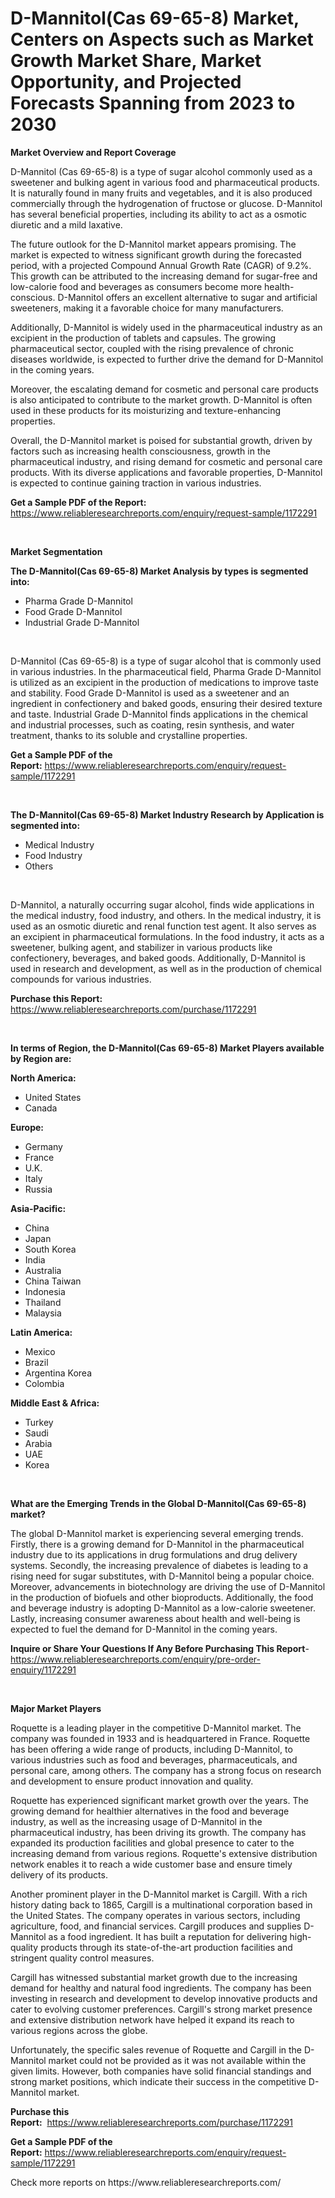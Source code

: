 <p><h1>D-Mannitol(Cas 69-65-8) Market, Centers on Aspects such as Market Growth Market Share, Market Opportunity, and Projected Forecasts Spanning from 2023 to 2030</h1></p><p><strong>Market Overview and Report Coverage</strong></p>
<p><p>D-Mannitol (Cas 69-65-8) is a type of sugar alcohol commonly used as a sweetener and bulking agent in various food and pharmaceutical products. It is naturally found in many fruits and vegetables, and it is also produced commercially through the hydrogenation of fructose or glucose. D-Mannitol has several beneficial properties, including its ability to act as a osmotic diuretic and a mild laxative.</p><p>The future outlook for the D-Mannitol market appears promising. The market is expected to witness significant growth during the forecasted period, with a projected Compound Annual Growth Rate (CAGR) of 9.2%. This growth can be attributed to the increasing demand for sugar-free and low-calorie food and beverages as consumers become more health-conscious. D-Mannitol offers an excellent alternative to sugar and artificial sweeteners, making it a favorable choice for many manufacturers.</p><p>Additionally, D-Mannitol is widely used in the pharmaceutical industry as an excipient in the production of tablets and capsules. The growing pharmaceutical sector, coupled with the rising prevalence of chronic diseases worldwide, is expected to further drive the demand for D-Mannitol in the coming years.</p><p>Moreover, the escalating demand for cosmetic and personal care products is also anticipated to contribute to the market growth. D-Mannitol is often used in these products for its moisturizing and texture-enhancing properties.</p><p>Overall, the D-Mannitol market is poised for substantial growth, driven by factors such as increasing health consciousness, growth in the pharmaceutical industry, and rising demand for cosmetic and personal care products. With its diverse applications and favorable properties, D-Mannitol is expected to continue gaining traction in various industries.</p></p>
<p><strong>Get a Sample PDF of the Report:</strong> <a href="https://www.reliableresearchreports.com/enquiry/request-sample/1172291">https://www.reliableresearchreports.com/enquiry/request-sample/1172291</a></p>
<p>&nbsp;</p>
<p><strong>Market Segmentation</strong></p>
<p><strong>The D-Mannitol(Cas 69-65-8) Market Analysis by types is segmented into:</strong></p>
<p><ul><li>Pharma Grade D-Mannitol</li><li>Food Grade D-Mannitol</li><li>Industrial Grade D-Mannitol</li></ul></p>
<p>&nbsp;</p>
<p><p>D-Mannitol (Cas 69-65-8) is a type of sugar alcohol that is commonly used in various industries. In the pharmaceutical field, Pharma Grade D-Mannitol is utilized as an excipient in the production of medications to improve taste and stability. Food Grade D-Mannitol is used as a sweetener and an ingredient in confectionery and baked goods, ensuring their desired texture and taste. Industrial Grade D-Mannitol finds applications in the chemical and industrial processes, such as coating, resin synthesis, and water treatment, thanks to its soluble and crystalline properties.</p></p>
<p><strong>Get a Sample PDF of the Report:</strong>&nbsp;<a href="https://www.reliableresearchreports.com/enquiry/request-sample/1172291">https://www.reliableresearchreports.com/enquiry/request-sample/1172291</a></p>
<p>&nbsp;</p>
<p><strong>The D-Mannitol(Cas 69-65-8) Market Industry Research by Application is segmented into:</strong></p>
<p><ul><li>Medical Industry</li><li>Food Industry</li><li>Others</li></ul></p>
<p>&nbsp;</p>
<p><p>D-Mannitol, a naturally occurring sugar alcohol, finds wide applications in the medical industry, food industry, and others. In the medical industry, it is used as an osmotic diuretic and renal function test agent. It also serves as an excipient in pharmaceutical formulations. In the food industry, it acts as a sweetener, bulking agent, and stabilizer in various products like confectionery, beverages, and baked goods. Additionally, D-Mannitol is used in research and development, as well as in the production of chemical compounds for various industries.</p></p>
<p><strong>Purchase this Report:</strong>&nbsp; <a href="https://www.reliableresearchreports.com/purchase/1172291">https://www.reliableresearchreports.com/purchase/1172291</a></p>
<p>&nbsp;</p>
<p><strong>In terms of Region, the D-Mannitol(Cas 69-65-8) Market Players available by Region are:</strong></p>
<p>
    <p> <strong> North America: </strong>
        <ul>
            <li>United States</li>
            <li>Canada</li>
        </ul>
        </p> 
    <p> <strong> Europe: </strong>
        <ul>
            <li>Germany</li>
            <li>France</li>
            <li>U.K.</li>
            <li>Italy</li>
            <li>Russia</li>
        </ul>
        </p> 
    <p> <strong> Asia-Pacific: </strong>
        <ul>
            <li>China</li>
            <li>Japan</li>
            <li>South Korea</li>
            <li>India</li>
            <li>Australia</li>
            <li>China Taiwan</li>
            <li>Indonesia</li>
            <li>Thailand</li>
            <li>Malaysia</li>
        </ul>
        </p> 
    <p> <strong> Latin America: </strong>
        <ul>
            <li>Mexico</li>
            <li>Brazil</li>
            <li>Argentina Korea</li>
            <li>Colombia</li>
        </ul>
        </p> 
    <p> <strong> Middle East & Africa: </strong>
        <ul>
            <li>Turkey</li>
            <li>Saudi</li>
            <li>Arabia</li>
            <li>UAE</li>
            <li>Korea</li>
        </ul>
    </p>
    </p>
<p>&nbsp;</p>
<p><strong>What are the Emerging Trends in the Global D-Mannitol(Cas 69-65-8) market?</strong></p>
<p><p>The global D-Mannitol market is experiencing several emerging trends. Firstly, there is a growing demand for D-Mannitol in the pharmaceutical industry due to its applications in drug formulations and drug delivery systems. Secondly, the increasing prevalence of diabetes is leading to a rising need for sugar substitutes, with D-Mannitol being a popular choice. Moreover, advancements in biotechnology are driving the use of D-Mannitol in the production of biofuels and other bioproducts. Additionally, the food and beverage industry is adopting D-Mannitol as a low-calorie sweetener. Lastly, increasing consumer awareness about health and well-being is expected to fuel the demand for D-Mannitol in the coming years.</p></p>
<p><strong>Inquire or Share Your Questions If Any Before Purchasing This Report</strong>- <a href="https://www.reliableresearchreports.com/enquiry/pre-order-enquiry/1172291">https://www.reliableresearchreports.com/enquiry/pre-order-enquiry/1172291</a></p>
<p>&nbsp;</p>
<p><strong>Major Market Players</strong></p>
<p><p>Roquette is a leading player in the competitive D-Mannitol market. The company was founded in 1933 and is headquartered in France. Roquette has been offering a wide range of products, including D-Mannitol, to various industries such as food and beverages, pharmaceuticals, and personal care, among others. The company has a strong focus on research and development to ensure product innovation and quality.</p><p>Roquette has experienced significant market growth over the years. The growing demand for healthier alternatives in the food and beverage industry, as well as the increasing usage of D-Mannitol in the pharmaceutical industry, has been driving its growth. The company has expanded its production facilities and global presence to cater to the increasing demand from various regions. Roquette's extensive distribution network enables it to reach a wide customer base and ensure timely delivery of its products.</p><p>Another prominent player in the D-Mannitol market is Cargill. With a rich history dating back to 1865, Cargill is a multinational corporation based in the United States. The company operates in various sectors, including agriculture, food, and financial services. Cargill produces and supplies D-Mannitol as a food ingredient. It has built a reputation for delivering high-quality products through its state-of-the-art production facilities and stringent quality control measures.</p><p>Cargill has witnessed substantial market growth due to the increasing demand for healthy and natural food ingredients. The company has been investing in research and development to develop innovative products and cater to evolving customer preferences. Cargill's strong market presence and extensive distribution network have helped it expand its reach to various regions across the globe.</p><p>Unfortunately, the specific sales revenue of Roquette and Cargill in the D-Mannitol market could not be provided as it was not available within the given limits. However, both companies have solid financial standings and strong market positions, which indicate their success in the competitive D-Mannitol market.</p></p>
<p><strong>Purchase this Report:</strong>&nbsp;&nbsp;<a href="https://www.reliableresearchreports.com/purchase/1172291">https://www.reliableresearchreports.com/purchase/1172291</a></p>
<p></p>
<p><strong>Get a Sample PDF of the Report:</strong>&nbsp;<a href="https://www.reliableresearchreports.com/enquiry/request-sample/1172291">https://www.reliableresearchreports.com/enquiry/request-sample/1172291</a></p>
<p>Check more reports on https://www.reliableresearchreports.com/</p>